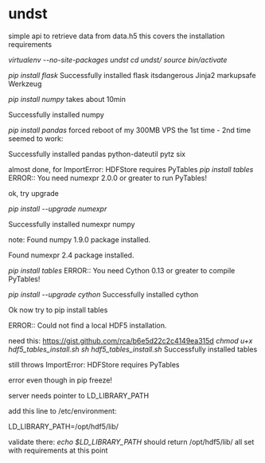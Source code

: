 undst
=====

simple api to retrieve data from data.h5
this covers the installation requirements

*virtualenv --no-site-packages undst*
*cd undst/*
*source bin/activate*

*pip install flask*
Successfully installed flask itsdangerous Jinja2 markupsafe Werkzeug

*pip install numpy*
takes about 10min

Successfully installed numpy

*pip install pandas*
forced reboot of my 300MB VPS the 1st time - 2nd time seemed to work:

Successfully installed pandas python-dateutil pytz six

almost done, for ImportError: HDFStore requires PyTables
*pip install tables*
ERROR:: You need numexpr 2.0.0 or greater to run PyTables!

ok, try upgrade

*pip install --upgrade numexpr*

Successfully installed numexpr numpy

note:
Found numpy 1.9.0 package installed.

Found numexpr 2.4 package installed.

*pip install tables*
ERROR:: You need Cython 0.13 or greater to compile PyTables!

*pip install --upgrade cython*
Successfully installed cython

Ok now try to pip install tables

ERROR:: Could not find a local HDF5 installation.

need this:  https://gist.github.com/rca/b6e5d22c2c4149ea315d
*chmod u+x hdf5_tables_install.sh*
*sh hdf5_tables_install.sh*
Successfully installed tables

still throws ImportError: HDFStore requires PyTables

error even though in pip freeze!

server needs pointer to LD_LIBRARY_PATH

add this line to /etc/environment:

LD_LIBRARY_PATH=/opt/hdf5/lib/

validate there:
*echo $LD_LIBRARY_PATH*
should return /opt/hdf5/lib/
all set with requirements at this point


